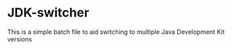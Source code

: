 # JDK-switcher
This is a simple batch file to aid switching to multiple Java Development Kit versions
